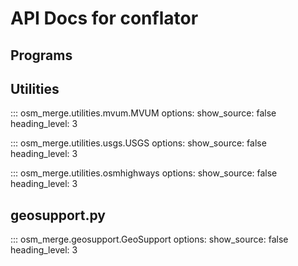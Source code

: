 # API Docs for conflator

## Programs

## Utilities

::: osm_merge.utilities.mvum.MVUM
options:
show_source: false
heading_level: 3

::: osm_merge.utilities.usgs.USGS
options:
show_source: false
heading_level: 3

::: osm_merge.utilities.osmhighways
options:
show_source: false
heading_level: 3

## geosupport.py

::: osm_merge.geosupport.GeoSupport
options:
show_source: false
heading_level: 3

